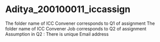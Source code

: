 # Aditya_200100011_iccassign

The folder name of ICC Convener corresponds to Q1 of assignment
The folder name of ICC Convener Job corresponds to Q2 of assignment
Assumption in Q2 : There is unique Email address
